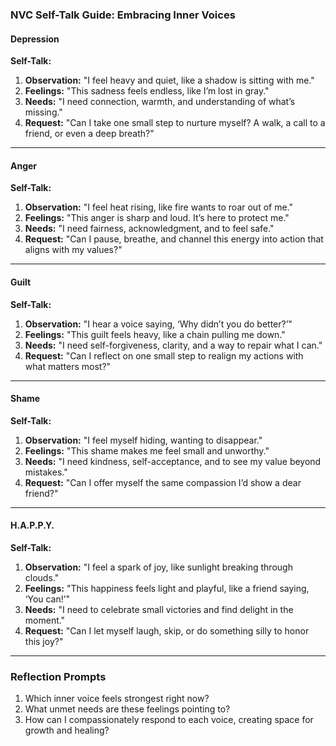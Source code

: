 ### **NVC Self-Talk Guide: Embracing Inner Voices**  

#### **Depression**  
**Self-Talk:**  
1. **Observation:** "I feel heavy and quiet, like a shadow is sitting with me."  
2. **Feelings:** "This sadness feels endless, like I’m lost in gray."  
3. **Needs:** "I need connection, warmth, and understanding of what’s missing."  
4. **Request:** "Can I take one small step to nurture myself? A walk, a call to a friend, or even a deep breath?"  

---

#### **Anger**  
**Self-Talk:**  
1. **Observation:** "I feel heat rising, like fire wants to roar out of me."  
2. **Feelings:** "This anger is sharp and loud. It’s here to protect me."  
3. **Needs:** "I need fairness, acknowledgment, and to feel safe."  
4. **Request:** "Can I pause, breathe, and channel this energy into action that aligns with my values?"  

---

#### **Guilt**  
**Self-Talk:**  
1. **Observation:** "I hear a voice saying, ‘Why didn’t you do better?’"  
2. **Feelings:** "This guilt feels heavy, like a chain pulling me down."  
3. **Needs:** "I need self-forgiveness, clarity, and a way to repair what I can."  
4. **Request:** "Can I reflect on one small step to realign my actions with what matters most?"  

---

#### **Shame**  
**Self-Talk:**  
1. **Observation:** "I feel myself hiding, wanting to disappear."  
2. **Feelings:** "This shame makes me feel small and unworthy."  
3. **Needs:** "I need kindness, self-acceptance, and to see my value beyond mistakes."  
4. **Request:** "Can I offer myself the same compassion I’d show a dear friend?"  

---

#### **H.A.P.P.Y.**  
**Self-Talk:**  
1. **Observation:** "I feel a spark of joy, like sunlight breaking through clouds."  
2. **Feelings:** "This happiness feels light and playful, like a friend saying, ‘You can!’"  
3. **Needs:** "I need to celebrate small victories and find delight in the moment."  
4. **Request:** "Can I let myself laugh, skip, or do something silly to honor this joy?"  

---

### **Reflection Prompts**  
1. Which inner voice feels strongest right now?  
2. What unmet needs are these feelings pointing to?  
3. How can I compassionately respond to each voice, creating space for growth and healing?  
